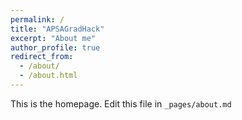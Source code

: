 ```yaml
---
permalink: /
title: "APSAGradHack"
excerpt: "About me"
author_profile: true
redirect_from: 
  - /about/
  - /about.html
---
```


This is the homepage. Edit this file in `_pages/about.md`
